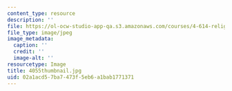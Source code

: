 ```yaml
---
content_type: resource
description: ''
file: https://ol-ocw-studio-app-qa.s3.amazonaws.com/courses/4-614-religious-architecture-and-islamic-cultures-fall-2002/02a1acd57ba7473f5eb6a1bab1771371_4055thumbnail.jpg
file_type: image/jpeg
image_metadata:
  caption: ''
  credit: ''
  image-alt: ''
resourcetype: Image
title: 4055thumbnail.jpg
uid: 02a1acd5-7ba7-473f-5eb6-a1bab1771371
---
```

